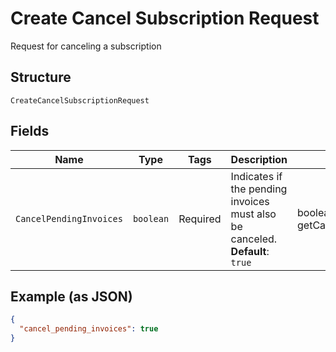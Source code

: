 
# Create Cancel Subscription Request

Request for canceling a subscription

## Structure

`CreateCancelSubscriptionRequest`

## Fields

| Name | Type | Tags | Description | Getter | Setter |
|  --- | --- | --- | --- | --- | --- |
| `CancelPendingInvoices` | `boolean` | Required | Indicates if the pending invoices must also be canceled.<br>**Default**: `true` | boolean getCancelPendingInvoices() | setCancelPendingInvoices(boolean cancelPendingInvoices) |

## Example (as JSON)

```json
{
  "cancel_pending_invoices": true
}
```

